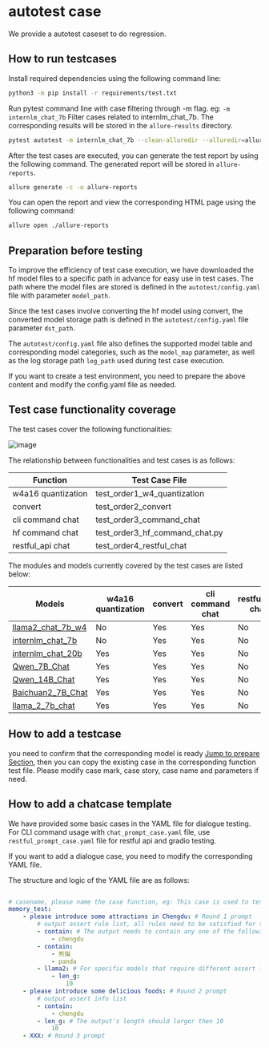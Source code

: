 # autotest case

We provide a autotest caseset to do regression.

## How to run testcases

Install required dependencies using the following command line:

```bash
python3 -m pip install -r requirements/test.txt
```

Run pytest command line with case filtering through -m flag. eg: `-m internlm_chat_7b` Filter cases related to internlm_chat_7b. The corresponding results will be stored in the `allure-results` directory.

```bash
pytest autotest -m internlm_chat_7b --clean-alluredir --alluredir=allure-results
```

After the test cases are executed, you can generate the test report by using the following command. The generated report will be stored in `allure-reports`.

```bash
allure generate -c -o allure-reports
```

You can open the report and view the corresponding HTML page using the following command:

```bash
allure open ./allure-reports
```

## Preparation before testing

To improve the efficiency of test case execution, we have downloaded the hf model files to a specific path in advance for easy use in test cases. The path where the model files are stored is defined in the `autotest/config.yaml` file with parameter `model_path`.

Since the test cases involve converting the hf model using convert, the converted model storage path is defined in the `autotest/config.yaml` file parameter `dst_path`.

The `autotest/config.yaml` file also defines the supported model table and corresponding model categories, such as the `model_map` parameter, as well as the log storage path `log_path` used during test case execution.

If you want to create a test environment, you need to prepare the above content and modify the config.yaml file as needed.

## Test case functionality coverage

The test cases cover the following functionalities:

![image](https://github.com/InternLM/lmdeploy/assets/145004780/19737e19-5798-4be0-b809-119da4cc65e5)

The relationship between functionalities and test cases is as follows:

| Function           | Test Case File                 |
| ------------------ | ------------------------------ |
| w4a16 quantization | test_order1_w4_quantization    |
| convert            | test_order2_convert            |
| cli command chat   | test_order3_command_chat       |
| hf command chat    | test_order3_hf_command_chat.py |
| restful_api chat   | test_order4_restful_chat       |

The modules and models currently covered by the test cases are listed below:

| Models                                                                     | w4a16 quantization | convert | cli command chat | restful_api chat | hf command chat |
| -------------------------------------------------------------------------- | ------------------ | ------- | ---------------- | ---------------- | --------------- |
| [llama2_chat_7b_w4](https://huggingface.co/lmdeploy/llama2-chat-7b-w4)     | No                 | Yes     | Yes              | No               | Yes             |
| [internlm_chat_7b](https://huggingface.co/internlm/internlm-chat-7b)       | No                 | Yes     | Yes              | No               | Yes             |
| [internlm_chat_20b](https://huggingface.co/internlm/internlm-chat-20b)     | Yes                | Yes     | Yes              | No               | Yes             |
| [Qwen_7B_Chat](https://huggingface.co/Qwen/Qwen-7B-Chat)                   | Yes                | Yes     | Yes              | No               | Yes             |
| [Qwen_14B_Chat](https://huggingface.co/Qwen/Qwen-14B-Chat)                 | Yes                | Yes     | Yes              | No               | Yes             |
| [Baichuan2_7B_Chat](https://huggingface.co/baichuan-inc/Baichuan2-7B-Chat) | Yes                | Yes     | Yes              | No               | Yes             |
| [llama_2_7b_chat](https://huggingface.co/meta-llama/Llama-2-7b-chat)       | Yes                | Yes     | Yes              | No               | Yes             |

## How to add a testcase

you need to confirm that the corresponding model is ready <a href="##Preparation before testing">Jump to prepare Section</a>, then you can copy the existing case in the corresponding function test file. Please modify case mark, case story, case name and parameters if need.

## How to add a chatcase template

We have provided some basic cases in the YAML file for dialogue testing.
For CLI command usage with `chat_prompt_case.yaml` file, use `restful_prompt_case.yaml` file for restful api and gradio testing.

If you want to add a dialogue case, you need to modify the corresponding YAML file.

The structure and logic of the YAML file are as follows:

```yaml

# casename, please name the case function, eg: This case is used to test whether there is memory ability for previous round information during multi-round dialogue.
memory_test:
    - please introduce some attractions in Chengdu: # Round 1 prompt
        # output assert rule list, all rules need to be satisfied for the case to pass.
        - contain: # The output needs to contain any one of the following items
            - chengdu
        - contain:
            - 熊猫
            - panda
        - llama2: # For specific models that require different assert logic, the key is the model type and the value is a list of assert rules. This is a example for llama2 model. In this case, other assert rules will become invalid.
            - len_g:
                10
    - please introduce some delicious foods: # Round 2 prompt
        # output assert info list
        - contain:
            - chengdu
        - len_g: # The output's length should larger then 10
            10
    - XXX: # Round 3 prompt

```
